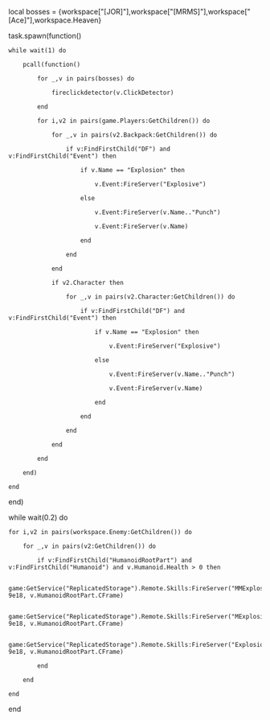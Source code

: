 local bosses = {workspace["[JOR]"],workspace["[MRMS]"],workspace["[Ace]"],workspace.Heaven}

 

task.spawn(function()

    while wait(1) do

        pcall(function()

            for _,v in pairs(bosses) do

                fireclickdetector(v.ClickDetector)

            end

            for i,v2 in pairs(game.Players:GetChildren()) do

                for _,v in pairs(v2.Backpack:GetChildren()) do

                    if v:FindFirstChild("DF") and v:FindFirstChild("Event") then

                        if v.Name == "Explosion" then

                            v.Event:FireServer("Explosive")

                        else

                            v.Event:FireServer(v.Name.."Punch")

                            v.Event:FireServer(v.Name)

                        end

                    end

                end

                if v2.Character then

                    for _,v in pairs(v2.Character:GetChildren()) do

                        if v:FindFirstChild("DF") and v:FindFirstChild("Event") then

                            if v.Name == "Explosion" then

                                v.Event:FireServer("Explosive")

                            else

                                v.Event:FireServer(v.Name.."Punch")

                                v.Event:FireServer(v.Name)

                            end

                        end

                    end

                end

            end

        end)

    end

end)

 

while wait(0.2) do

    for i,v2 in pairs(workspace.Enemy:GetChildren()) do

        for _,v in pairs(v2:GetChildren()) do

            if v:FindFirstChild("HumanoidRootPart") and v:FindFirstChild("Humanoid") and v.Humanoid.Health > 0 then

                game:GetService("ReplicatedStorage").Remote.Skills:FireServer("MMExplosion", 9e18, v.HumanoidRootPart.CFrame)

                game:GetService("ReplicatedStorage").Remote.Skills:FireServer("MExplosion", 9e18, v.HumanoidRootPart.CFrame)

                game:GetService("ReplicatedStorage").Remote.Skills:FireServer("Explosion", 9e18, v.HumanoidRootPart.CFrame)

            end

        end

    end

end
